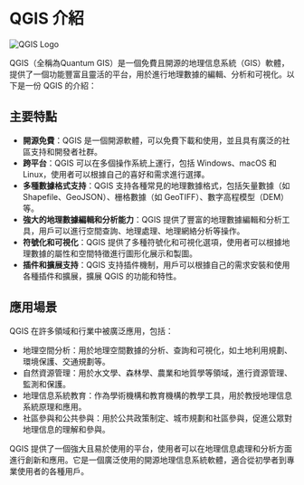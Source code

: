 # QGIS 介紹

![QGIS Logo](https://www.qgis.org/en/_downloads/qgis-logo.svg)

QGIS（全稱為Quantum GIS）是一個免費且開源的地理信息系統（GIS）軟體，提供了一個功能豐富且靈活的平台，用於進行地理數據的編輯、分析和可視化。以下是一份 QGIS 的介紹：

## 主要特點

- **開源免費**：QGIS 是一個開源軟體，可以免費下載和使用，並且具有廣泛的社區支持和開發者社群。
- **跨平台**：QGIS 可以在多個操作系統上運行，包括 Windows、macOS 和 Linux，使用者可以根據自己的喜好和需求進行選擇。
- **多種數據格式支持**：QGIS 支持各種常見的地理數據格式，包括矢量數據（如 Shapefile、GeoJSON）、栅格數據（如 GeoTIFF）、數字高程模型（DEM）等。
- **強大的地理數據編輯和分析能力**：QGIS 提供了豐富的地理數據編輯和分析工具，用戶可以進行空間查詢、地理處理、地理網絡分析等操作。
- **符號化和可視化**：QGIS 提供了多種符號化和可視化選項，使用者可以根據地理數據的屬性和空間特徵進行圖形化展示和製圖。
- **插件和擴展支持**：QGIS 支持插件機制，用戶可以根據自己的需求安裝和使用各種插件和擴展，擴展 QGIS 的功能和特性。

## 應用場景

QGIS 在許多領域和行業中被廣泛應用，包括：

- 地理空間分析：用於地理空間數據的分析、查詢和可視化，如土地利用規劃、環境保護、交通規劃等。
- 自然資源管理：用於水文學、森林學、農業和地質學等領域，進行資源管理、監測和保護。
- 地理信息系統教育：作為學術機構和教育機構的教學工具，用於教授地理信息系統原理和應用。
- 社區參與和公共參與：用於公共政策制定、城市規劃和社區參與，促進公眾對地理信息的理解和參與。

QGIS 提供了一個強大且易於使用的平台，使用者可以在地理信息處理和分析方面進行創新和應用。它是一個廣泛使用的開源地理信息系統軟體，適合從初學者到專業使用者的各種用戶。
